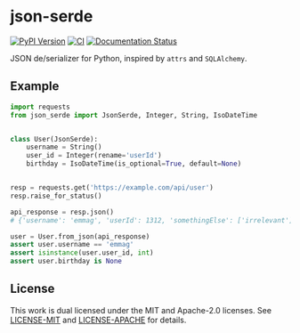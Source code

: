 # json-serde
[![PyPI Version](https://badge.fury.io/py/json-serde.png)](https://pypi.python.org/pypi/json-serde) [![CI](https://api.travis-ci.org/heartsucker/python-json-serde.svg?branch=develop)](https://api.travis-ci.org/heartsucker/python-json-serde.svg?branch=develop) [![Documentation Status](https://readthedocs.org/projects/python-json-serde/badge/?version=latest)](https://python-json-serde.readthedocs.io/en/latest/?badge=latest)

JSON de/serializer for Python, inspired by `attrs` and `SQLAlchemy`.

## Example

```python
import requests
from json_serde import JsonSerde, Integer, String, IsoDateTime


class User(JsonSerde):
    username = String()
    user_id = Integer(rename='userId')
    birthday = IsoDateTime(is_optional=True, default=None)


resp = requests.get('https://example.com/api/user')
resp.raise_for_status()

api_response = resp.json()
# {'username': 'emmag', 'userId': 1312, 'somethingElse': ['irrelevant']}

user = User.from_json(api_response)
assert user.username == 'emmag'
assert isinstance(user.user_id, int)
assert user.birthday is None
```

## License

This work is dual licensed under the MIT and Apache-2.0 licenses. See [LICENSE-MIT](./LICENSE-MIT)
and [LICENSE-APACHE](./LICENSE-APACHE) for details.
